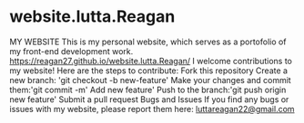 # website.lutta.Reagan
MY WEBSITE 
This is my personal website, which serves as a portofolio of my front-end development work.
https://reagan27.github.io/website.lutta.Reagan/
I welcome contributions to my website! Here are the steps to contribute:
Fork this repository 
Create a new branch: 'git checkout -b new-feature'
Make your changes and commit them:'git commit -m' Add new feature'
Push to the branch:'git push origin new feature'
Submit a pull request 
Bugs and Issues 
If you find any bugs or issues with my website, please report them here: 
luttareagan22@gmail.com 
